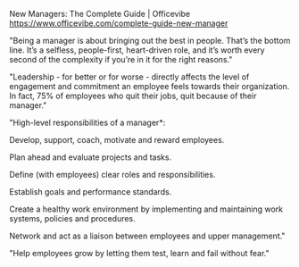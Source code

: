 New Managers: The Complete Guide | Officevibe
https://www.officevibe.com/complete-guide-new-manager

"Being a manager is about bringing out the best in people. That’s the bottom line. It’s a selfless, people-first, heart-driven role, and it’s worth every second of the complexity if you’re in it for the right reasons."

"Leadership - for better or for worse - directly affects the level of engagement and commitment an employee feels towards their organization. In fact, 75% of employees who quit their jobs, quit because of their manager."

"High-level responsibilities of a manager*:

Develop, support, coach, motivate and reward employees.

Plan ahead and evaluate projects and tasks.

Define (with employees) clear roles and responsibilities.

Establish goals and performance standards.

Create a healthy work environment by implementing and maintaining work systems, policies and procedures.

Network and act as a liaison between employees and upper management."

"Help employees grow by letting them test, learn and fail without fear."

